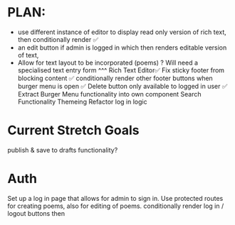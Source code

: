 
# PLAN:
- use different instance of editor to display
read only version of rich text, 
 then conditionally render ✅
- an edit button if admin is logged in which then renders
editable version of text, 
- Allow for text layout to be incorporated (poems)
? Will need a specialised text entry form 
^^^ Rich Text Editor✅
Fix sticky footer from blocking content ✅
conditionally render other footer buttons when burger menu is open ✅
Delete button only available to logged in user ✅
Extract Burger Menu functionality into own component
Search Functionality
Themeing
Refactor log in logic


# Current Stretch Goals
publish & save to drafts functionality?

# Auth
Set up a log in page that allows for admin to sign in. 
Use protected routes for creating poems, also for editing of poems.
conditionally render log in / logout buttons then
